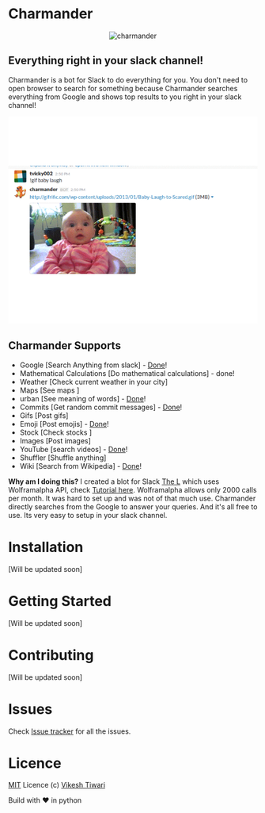 # Charmander
<p align="center">
   <img align="centre" src="http://vignette4.wikia.nocookie.net/pokemon/images/5/55/004Charmander_OS_anime_3.png/revision/latest?cb=20150330015131" alt="charmander" width="200px" height="200px"/>
</p>

Everything right in your slack channel!
------------------------------------

Charmander is a bot for Slack to do everything for you. You don't need to open browser to search for something because Charmander searches everything from Google and shows top results to you right in your slack channel! 

![Example](https://github.com/vicky002/charmander/blob/master/output_ZrAcxK.gif)

Charmander Supports 
------------------
 - Google [Search Anything from slack] - [Done](https://github.com/vicky002/Charmander/blob/master/charmander/extensions/google.py)!
 - Mathematical Calculations [Do mathematical calculations] - done!
 - Weather [Check current weather in your city]
 - Maps [See maps ]
 - urban [See meaning of words] - [Done](https://github.com/vicky002/Charmander/blob/master/charmander/extensions/urban.py)!
 - Commits [Get random commit messages] - [Done](https://github.com/vicky002/Charmander/blob/master/charmander/extensions/commit.py)!
 - Gifs [Post gifs]
 - Emoji [Post emojis] - [Done](https://github.com/vicky002/Charmander/blob/master/charmander/extensions/emoji.py)!
 - Stock [Check stocks ]
 - Images [Post images]
 - YouTube [search videos] - [Done](https://github.com/vicky002/Charmander/blob/master/charmander/extensions/youtube.py)!
 - Shuffler [Shuffle anything]
 - Wiki [Search from Wikipedia] - [Done](https://github.com/vicky002/Charmander/blob/master/charmander/extensions/wiki.py)!

**Why am I doing this?**
I created a blot for Slack [The L](https://github.com/vicky002/slack-TheL) which uses Wolframalpha API, check [Tutorial here](http://eulercoder.me/posts/How-to-create-Slack-Bot-using-wolframalpha-API/). Wolframalpha allows only 2000 calls per month. It was hard to set up and was not of that much use. Charmander directly searches from the Google to answer your queries. And it's all free to use. Its very easy to setup in your slack channel.  

# Installation

[Will be updated soon]

# Getting Started 

[Will be updated soon]

# Contributing 

[Will be updated soon]


# Issues

Check [Issue tracker](https://github.com/vicky002/Charmander/issues) for all the issues.

# Licence

[MIT](https://github.com/vicky002/Charmander/blob/master/LICENSE) Licence (c) [Vikesh Tiwari](https://github.com/vicky002)

Build with :heart: in python
